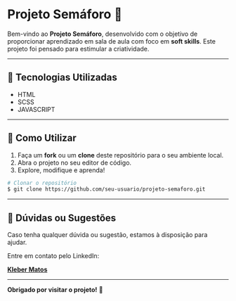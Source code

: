 # Projeto Semáforo 🚦

Bem-vindo ao **Projeto Semáforo**, desenvolvido com o objetivo de proporcionar aprendizado em sala de aula com foco em **soft skills**. Este projeto foi pensado para estimular a criatividade.

---

## 🔧 Tecnologias Utilizadas

- HTML
- SCSS
- JAVASCRIPT

---

## 🚀 Como Utilizar

1. Faça um **fork** ou um **clone** deste repositório para o seu ambiente local.
2. Abra o projeto no seu editor de código.
3. Explore, modifique e aprenda!

```bash
# Clonar o repositório
$ git clone https://github.com/seu-usuario/projeto-semaforo.git
```

---

## 📩 Dúvidas ou Sugestões

Caso tenha qualquer dúvida ou sugestão, estamos à disposição para ajudar. 

Entre em contato pelo LinkedIn:

[**Kleber Matos**](https://www.linkedin.com/in/kleber-matos/)

---

**Obrigado por visitar o projeto!** 🌟
